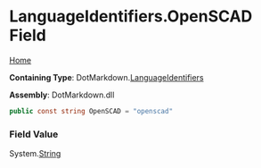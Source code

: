 <a name="_top"></a>

# LanguageIdentifiers\.OpenSCAD Field

[Home](../../../README.md#_top)

**Containing Type**: DotMarkdown\.[LanguageIdentifiers](../README.md#_top)

**Assembly**: DotMarkdown\.dll

```csharp
public const string OpenSCAD = "openscad"
```

### Field Value

System\.[String](https://docs.microsoft.com/en-us/dotnet/api/system.string)